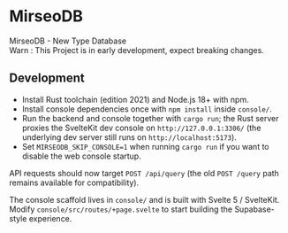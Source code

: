 # MirseoDB
MirseoDB - New Type Database  
Warn : This Project is in early development, expect breaking changes.

## Development

- Install Rust toolchain (edition 2021) and Node.js 18+ with npm.
- Install console dependencies once with `npm install` inside `console/`.
- Run the backend and console together with `cargo run`; the Rust server proxies the SvelteKit dev console on `http://127.0.0.1:3306/` (the underlying dev server still runs on `http://localhost:5173`).
- Set `MIRSEODB_SKIP_CONSOLE=1` when running `cargo run` if you want to disable the web console startup.

API requests should now target `POST /api/query` (the old `POST /query` path remains available for compatibility).

The console scaffold lives in `console/` and is built with Svelte 5 / SvelteKit. Modify `console/src/routes/+page.svelte` to start building the Supabase-style experience.
